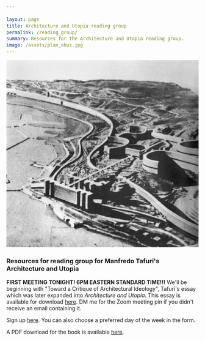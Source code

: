 ```yaml
---

layout: page
title: Architecture and Utopia reading group
permalink: /reading_group/
summary: Resources for the Architecture and Utopia reading group.
image: /assets/plan_obus.jpg
---
```

<img src="/assets/plan_obus.jpg" alt="Le Corbusier's Plan Obus for Algiers" width="1000"/>


<h3>Resources for reading group for Manfredo Tafuri's Architecture and Utopia</h3>

**FIRST MEETING TONIGHT! 6PM EASTERN STANDARD TIME!!!**
We'll be beginning with "Toward a Critique of Architectural Ideology", Tafuri's essay which was later expanded into *Architecture and Utopia*. This essay is available for download <a href="https://ufile.io/8vu6jt9h">here</a>. DM me for the Zoom meeting pin if you didn't receive an email containing it.

Sign up <a href="https://forms.gle/YZUTgeoyJfsJowwv8">here</a>. You can also choose a preferred day of the week in the form.

A PDF download for the book is available <a href="https://ufile.io/2w58zykf">here</a>.
